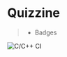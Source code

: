 # Quizzine

> - Badges

![C/C++ CI](https://github.com/STEPin105183/Quizzine/workflows/C/C++%20CI/badge.svg)
